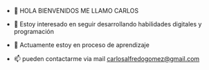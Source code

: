 - 👋 HOLA BIENVENIDOS ME LLAMO CARLOS
- 👀 Estoy interesado en seguir desarrollando habilidades digitales y programación
- 🌱 Actuamente estoy en proceso de aprendizaje

- 📫 pueden contactarme via mail carlosalfredogomez@gmail.com

<!---
carlosalfredogomez1981/carlosalfredogomez1981 is a ✨ special ✨ repository because its `README.md` (this file) appears on your GitHub profile.
You can click the Preview link to take a look at your changes.
--->
